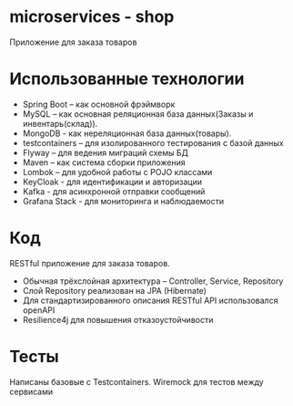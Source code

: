# microservices - shop

Приложение для заказа товаров

# Использованные технологии

* Spring Boot – как основной фрэймворк
* MySQL – как основная реляционная база данных(Заказы и инвентарь(склад)).
* MongoDB - как нереляционная база данных(товары).
* testcontainers – для изолированного тестирования с базой данных
* Flyway – для ведения миграций схемы БД
* Maven – как система сборки приложения
* Lombok – для удобной работы с POJO классами
* KeyCloak - для идентификации и авторизации
* Kafka - для асинхронной отправки сообщений
* Grafana Stack - для мониторинга и наблюдаемости

# Код

RESTful приложение для заказа товаров.

* Обычная трёхслойная
  архитектура – Controller, Service, Repository
* Слой Repository реализован на JPA (Hibernate)
* Для стандартизированного описания RESTful API использовался openAPI
* Resilience4j для повышения отказоустойчивости


# Тесты

Написаны базовые с Testcontainers. Wiremock для тестов между сервисами

